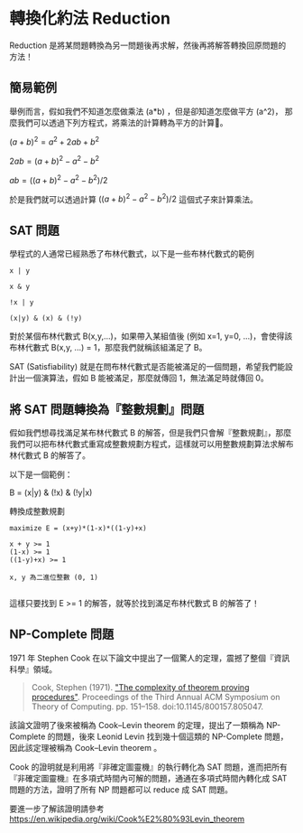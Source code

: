 # 轉換化約法 Reduction 

Reduction 是將某問題轉換為另一問題後再求解，然後再將解答轉換回原問題的方法！

## 簡易範例

舉例而言，假如我們不知道怎麼做乘法 (a*b) ，但是卻知道怎麼做平方 (a^2)， 那麼我們可以透過下列方程式，將乘法的計算轉為平方的計算。

$`(a+b)^2 = a^2 + 2ab + b^2`$

$`2ab = (a+b)^2 - a^2 - b^2`$

$`ab = ((a+b)^2 - a^2 - b^2)/2`$

於是我們就可以透過計算 $`((a+b)^2 - a^2 - b^2)/2`$ 這個式子來計算乘法。


## SAT 問題

學程式的人通常已經熟悉了布林代數式，以下是一些布林代數式的範例

```
x | y

x & y

!x | y

(x|y) & (x) & (!y)

```

對於某個布林代數式 B(x,y,...)，如果帶入某組值後 (例如 x=1, y=0, ...)，會使得該布林代數式 B(x,y, ...) = 1，那麼我們就稱該組滿足了 B。
 
SAT (Satisfiability) 就是在問布林代數式是否能被滿足的一個問題，希望我們能設計出一個演算法，假如 B 能被滿足，那麼就傳回 1，無法滿足時就傳回 0。

## 將 SAT 問題轉換為『整數規劃』問題

假如我們想尋找滿足某布林代數式 B 的解答，但是我們只會解『整數規劃』，那麼我們可以把布林代數式重寫成整數規劃方程式，這樣就可以用整數規劃算法求解布林代數式 B 的解答了。

以下是一個範例：

B = (x|y) & (!x) & (!y|x)

轉換成整數規劃

```
maximize E = (x+y)*(1-x)*((1-y)+x)

x + y >= 1
(1-x) >= 1
((1-y)+x) >= 1

x, y 為二進位整數 (0, 1)
 
```

這樣只要找到 E >= 1 的解答，就等於找到滿足布林代數式 B 的解答了！

## NP-Complete 問題

1971 年 Stephen Cook 在以下論文中提出了一個驚人的定理，震撼了整個『資訊科學』領域。

> Cook, Stephen (1971). ["The complexity of theorem proving procedures"](http://portal.acm.org/citation.cfm?coll=GUIDE&dl=GUIDE&id=805047). Proceedings of the Third Annual ACM Symposium on Theory of Computing. pp. 151–158. doi:10.1145/800157.805047.

該論文證明了後來被稱為 Cook–Levin theorem 的定理，提出了一類稱為 NP-Complete 的問題，後來 Leonid Levin 找到幾十個這類的 NP-Complete 問題，因此該定理被稱為 Cook–Levin theorem 。

Cook 的證明就是利用將『非確定圖靈機』的執行轉化為 SAT 問題，進而把所有『非確定圖靈機』在多項式時間內可解的問題，通通在多項式時間內轉化成 SAT 問題的方法，證明了所有 NP 問題都可以 reduce 成 SAT 問題。

要進一步了解該證明請參考 https://en.wikipedia.org/wiki/Cook%E2%80%93Levin_theorem


